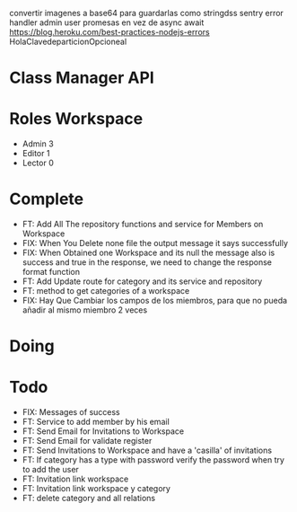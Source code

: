 convertir imagenes a base64 para guardarlas como stringdss
sentry error handler admin 
user promesas en vez de async await
https://blog.heroku.com/best-practices-nodejs-errors
HolaClavedeparticionOpcioneal
# Class Manager API
# Roles Workspace

- Admin 3
- Editor 1
- Lector 0
  
# Complete

- FT: Add All The repository functions and service for Members on Workspace
- FIX: When You Delete none file the output message it says successfully
- FIX: When Obtained one Workspace and its null the message also is success and true in the response, we need to change the response format function
- FT: Add Update route for category and its service and repository
- FT: method to get categories of a workspace
- FIX: Hay Que Cambiar los campos de los miembros, para que no pueda añadir al mismo miembro 2 veces

# Doing

# Todo


- FIX: Messages of success
- FT: Service to add member by his email
- FT: Send Email for Invitations to Workspace
- FT: Send Email for validate register
- FT: Send Invitations to Workspace and have a 'casilla' of invitations
- FT: If category has a type with password verify the password when try to add the user
- FT: Invitation link workspace
- FT: Invitation link workspace y category
- FT: delete category and all relations

